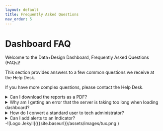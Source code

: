 ```yaml
---
layout: default
title: Frequently Asked Questions
nav_order: 5
---
```


# Dashboard FAQ

Welcome to the Data+Design Dashboard, Frequently Asked Questions (FAQs)!

This section provides answers to a few common questions we receive at the Help Desk.

If you have more complex questions, please contact the Help Desk.

<details>
  <summary>Can I download the reports as a PDF? </summary>
  <p>
  Yes. Go to the Reports in the left panel of the dashboard.
  </p>
</details>

<details>
  <summary> Why am I getting an error that the server is taking too long when loading dashboard? </summary>
  <p>
  Apparent delays downloading from Dashboard's server can be caused by many things, but are often the result of antivirus software or a firewall used by your organization.  After checking with your own IT administrators, if you are still unable to download the dashboard, please ask the Dashboard Desk for assistance.
  </p>
</details>

<details>
  <summary>How do I convert a standard user to tech administrator?</summary>
  <p>
  On your Dashboard, choose Admin Console > Permissions, then click Users.
  Find the user, then click the username.
  Update the user's role, then click Update.
  </p>
</details>

<details>
  <summary>Can I add alerts to an Indicator?</summary>
    <p>

    </p>
</details>
-![Logo Jekyll]({{site.baseurl}}/assets/images/tux.png )
